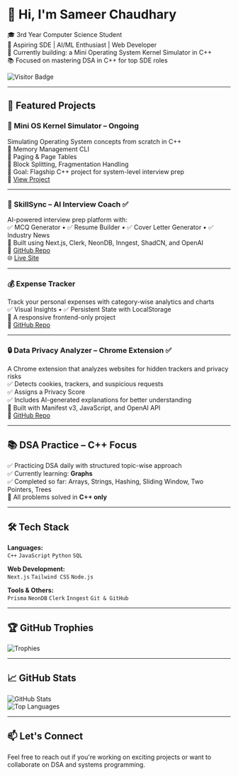 # 👋 Hi, I'm Sameer Chaudhary

🎓 3rd Year Computer Science Student  
💼 Aspiring SDE | AI/ML Enthusiast | Web Developer  
🧠 Currently building: a Mini Operating System Kernel Simulator in C++  
📚 Focused on mastering DSA in C++ for top SDE roles  

![Visitor Badge](https://komarev.com/ghpvc/?username=Sameer8851&label=Profile+Views&color=0e75b6&style=flat)

---

## 🚀 Featured Projects

### 🧵 Mini OS Kernel Simulator – Ongoing  
Simulating Operating System concepts from scratch in C++  
🔹 Memory Management CLI  
🔹 Paging & Page Tables  
🔹 Block Splitting, Fragmentation Handling  
📌 Goal: Flagship C++ project for system-level interview prep  
🔗 [View Project](https://github.com/Sameer8851/mini-os-kernel-simulator)

---

### 🧠 SkillSync – AI Interview Coach ✅  
AI-powered interview prep platform with:  
✅ MCQ Generator • ✅ Resume Builder • ✅ Cover Letter Generator • ✅ Industry News  
📌 Built using Next.js, Clerk, NeonDB, Inngest, ShadCN, and OpenAI  
🔗 [GitHub Repo](https://github.com/Sameer8851/SkillSync)  
🌐 [Live Site](https://skill-sync-chi.vercel.app/)

---

### 💰 Expense Tracker  
Track your personal expenses with category-wise analytics and charts  
✅ Visual Insights • ✅ Persistent State with LocalStorage  
📌 A responsive frontend-only project  
🔗 [GitHub Repo](https://github.com/Sameer8851/Expense-Tracker)

---

### 🔒 Data Privacy Analyzer – Chrome Extension ✅  
A Chrome extension that analyzes websites for hidden trackers and privacy risks  
✅ Detects cookies, trackers, and suspicious requests  
✅ Assigns a Privacy Score  
✅ Includes AI-generated explanations for better understanding  
📌 Built with Manifest v3, JavaScript, and OpenAI API  
🔗 [GitHub Repo](https://github.com/Sameer8851/data-privacy-analyzer)

---

## 📚 DSA Practice – C++ Focus

✅ Practicing DSA daily with structured topic-wise approach  
✅ Currently learning: **Graphs**  
✅ Completed so far: Arrays, Strings, Hashing, Sliding Window, Two Pointers, Trees  
📌 All problems solved in **C++ only**

---

## 🛠️ Tech Stack

**Languages:**  
`C++` `JavaScript` `Python` `SQL`

**Web Development:**  
`Next.js` `Tailwind CSS` `Node.js`

**Tools & Others:**  
`Prisma` `NeonDB` `Clerk` `Inngest` `Git & GitHub`

---

## 🏆 GitHub Trophies

![Trophies](https://github-profile-trophy.vercel.app/?username=Sameer8851&theme=tokyonight&no-frame=true&column=4)

---

## 📈 GitHub Stats

![GitHub Stats](https://github-readme-stats.vercel.app/api?username=Sameer8851&show_icons=true&theme=tokyonight)  
![Top Languages](https://github-readme-stats.vercel.app/api/top-langs/?username=Sameer8851&layout=compact&theme=tokyonight)

---

## 📫 Let's Connect

Feel free to reach out if you're working on exciting projects or want to collaborate on DSA and systems programming.
